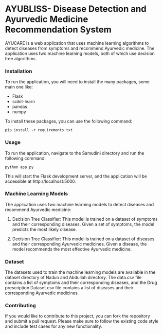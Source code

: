 
# AYUBLISS- Disease Detection and Ayurvedic Medicine Recommendation System
AYUCARE is a web application that uses machine learning algorithms to detect diseases from symptoms and recommend Ayurvedic medicine. The application uses two machine learning models, both of which use decision tree algorithms.

### Installation
To run the application, you will need to install the many packages, some main one like:

* Flask
* scikit-learn
* pandas
* numpy

To install these packages, you can use the following command:

`pip install -r requirements.txt`

### Usage
To run the application, navigate to the Samudini directory and run the following command:

`python app.py`

This will start the Flask development server, and the application will be accessible at http://localhost:5000.

### Machine Learning Models
The application uses two machine learning models to detect diseases and recommend Ayurvedic medicine:

1. Decision Tree Classifier: This model is trained on a dataset of symptoms and their corresponding diseases. Given a set of symptoms, the model predicts the most likely disease.

2. Decision Tree Classifier: This model is trained on a dataset of diseases and their corresponding Ayurvedic medicines. Given a disease, the model recommends the most effective Ayurvedic medicine.

### Dataset
The datasets used to train the machine learning models are available in the dataset directory of Nadun and Abdullah directory. The data.csv file contains a list of symptoms and their corresponding diseases, and the Drug prescription Dataset.csv file contains a list of diseases and their corresponding Ayurvedic medicines.

### Contributing
If you would like to contribute to this project, you can fork the repository and submit a pull request. Please make sure to follow the existing code style and include test cases for any new functionality.
